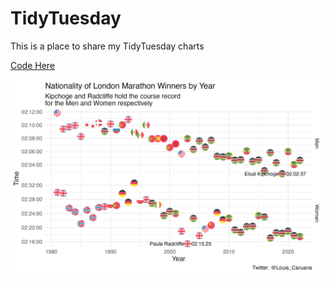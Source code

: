 # TidyTuesday

This is a place to share my TidyTuesday charts

[Code Here](20230425_LondonMarathon/20230425_LondonMarathon.md)

![alt text](20230425_LondonMarathon/20230425_LondonMarathon.png)

